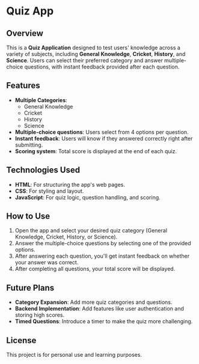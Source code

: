 # Quiz App

## Overview
This is a **Quiz Application** designed to test users' knowledge across a variety of subjects, including **General Knowledge**, **Cricket**, **History**, and **Science**. Users can select their preferred category and answer multiple-choice questions, with instant feedback provided after each question.

## Features
- **Multiple Categories**:
  - General Knowledge
  - Cricket
  - History
  - Science
- **Multiple-choice questions**: Users select from 4 options per question.
- **Instant feedback**: Users will know if they answered correctly right after submitting.
- **Scoring system**: Total score is displayed at the end of each quiz.

## Technologies Used
- **HTML**: For structuring the app's web pages.
- **CSS**: For styling and layout.
- **JavaScript**: For quiz logic, question handling, and scoring.

## How to Use
1. Open the app and select your desired quiz category (General Knowledge, Cricket, History, or Science).
2. Answer the multiple-choice questions by selecting one of the provided options.
3. After answering each question, you'll get instant feedback on whether your answer was correct.
4. After completing all questions, your total score will be displayed.

## Future Plans
- **Category Expansion**: Add more quiz categories and questions.
- **Backend Implementation**: Add features like user authentication and storing high scores.
- **Timed Questions**: Introduce a timer to make the quiz more challenging.

## License
This project is for personal use and learning purposes.
